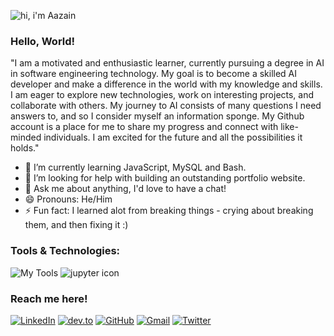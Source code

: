 ![hi, i'm Aazain](https://user-images.githubusercontent.com/43759637/216472029-20fb2eb3-2e8e-4e53-835d-ec24ef08dbc4.png)

### Hello, World!

"I am a motivated and enthusiastic learner, currently pursuing a degree in AI in software engineering technology. My goal is to become a skilled AI developer and make a difference in the world with my knowledge and skills. I am eager to explore new technologies, work on interesting projects, and collaborate with others. My journey to AI consists of many questions I need answers to, and so I consider myself an information sponge. My Github account is a place for me to share my progress and connect with like-minded individuals. I am excited for the future and all the possibilities it holds."


- 🌱 I’m currently learning JavaScript, MySQL and Bash.
- 🤔 I’m looking for help with building an outstanding portfolio website.
- 💬 Ask me about anything, I'd love to have a chat!
- 😄 Pronouns: He/Him
- ⚡ Fun fact: I learned alot from breaking things - crying about breaking them, and then fixing it :)


### Tools & Technologies:

![My Tools](https://skillicons.dev/icons?i=python,javascript,mysql,cpp,html,css,git,bash,matlab,discord,vscode,figma,photoshop)      ![jupyter icon](https://user-images.githubusercontent.com/43759637/222952287-82fb0bb0-ab06-4061-9e25-ec4007c5cca1.png)



### Reach me here!

[![LinkedIn](https://skillicons.dev/icons?i=linkedin&link=https://www.linkedin.com/in/aazainkhan/)](https://www.linkedin.com/in/aazainkhan/)  [![dev.to](https://skillicons.dev/icons?i=devto&link=https://dev.to/aazainkhan)](https://dev.to/aazainkhan)  [![GitHub](https://skillicons.dev/icons?i=github&link=https://github.com/Aazainkhan)](https://github.com/Aazainkhan)  [![Gmail](https://user-images.githubusercontent.com/43759637/216711211-fe7c9403-9b9f-4e87-8aa5-35a0d4ceeef6.svg)](mailto:aazainkhan@gmail.com)  [![Twitter](https://skillicons.dev/icons?i=twitter&link=https://twitter.com/Aazain_Official)](https://twitter.com/Aazain_Official)
